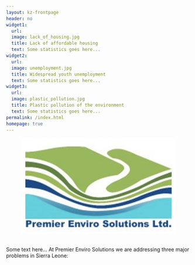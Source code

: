 ```yaml
---
layout: kz-frontpage
header: no
widget1:
  url: 
  image: lack_of_housing.jpg
  title: Lack of affordable housing
  text: Some statistics goes here...
widget2:
  url: 
  image: unemployment.jpg
  title: Widespread youth unemployment
  text: Some statistics goes here...
widget3:
  url: 
  image: plastic_pollution.jpg
  title: Plastic pollution of the environment
  text: Some statistics goes here...
permalink: /index.html
homepage: true
---
```


<div class="row t30">
  <figure>
    <img src="/images/big_logo.jpg" width="500" itemprop="image" class="center">
  </figure>
</div>


<br/>
Some text here... At Premier Enviro Solutions we are addressing three major problems in Sierra Leone:


